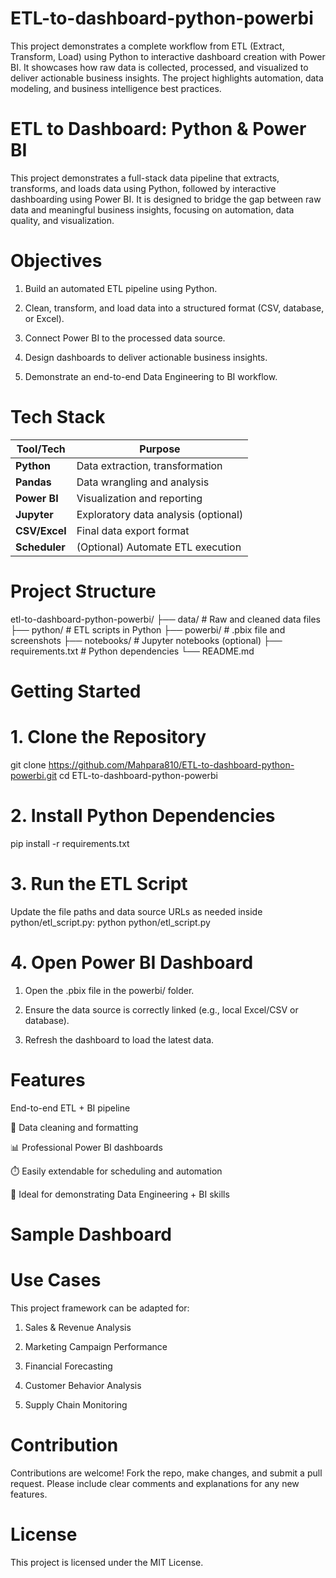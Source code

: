 # ETL-to-dashboard-python-powerbi
This project demonstrates a complete workflow from ETL (Extract, Transform, Load) using Python to interactive dashboard creation with Power BI. It showcases how raw data is collected, processed, and visualized to deliver actionable business insights. The project highlights automation, data modeling, and business intelligence best practices.
# ETL to Dashboard: Python & Power BI
This project demonstrates a full-stack data pipeline that extracts, transforms, and loads data using Python, followed by interactive dashboarding using Power BI. It is designed to bridge the gap between raw data and meaningful business insights, focusing on automation, data quality, and visualization.
#  Objectives
1. Build an automated ETL pipeline using Python.

2. Clean, transform, and load data into a structured format (CSV, database, or Excel).

3. Connect Power BI to the processed data source.

4. Design dashboards to deliver actionable business insights.

5. Demonstrate an end-to-end Data Engineering to BI workflow.
# Tech Stack
| Tool/Tech       | Purpose                             |
|-----------------|-------------------------------------|
| **Python**      | Data extraction, transformation     |
| **Pandas**      | Data wrangling and analysis         |
| **Power BI**    | Visualization and reporting         |
| **Jupyter**     | Exploratory data analysis (optional)|
| **CSV/Excel**   | Final data export format            |
| **Scheduler**   | (Optional) Automate ETL execution   |

# Project Structure
etl-to-dashboard-python-powerbi/
├── data/                  # Raw and cleaned data files
├── python/                # ETL scripts in Python
├── powerbi/               # .pbix file and screenshots
├── notebooks/             # Jupyter notebooks (optional)
├── requirements.txt       # Python dependencies
└── README.md
# Getting Started
# 1. Clone the Repository
git clone https://github.com/Mahpara810/ETL-to-dashboard-python-powerbi.git
cd ETL-to-dashboard-python-powerbi
# 2. Install Python Dependencies
pip install -r requirements.txt
# 3. Run the ETL Script
Update the file paths and data source URLs as needed inside python/etl_script.py:
python python/etl_script.py
# 4. Open Power BI Dashboard
1. Open the .pbix file in the powerbi/ folder.

2. Ensure the data source is correctly linked (e.g., local Excel/CSV or database).

3. Refresh the dashboard to load the latest data.
# Features
End-to-end ETL + BI pipeline

🧹 Data cleaning and formatting

📊 Professional Power BI dashboards

⏱️ Easily extendable for scheduling and automation

🧪 Ideal for demonstrating Data Engineering + BI skills
# Sample Dashboard
# Use Cases
This project framework can be adapted for:

1. Sales & Revenue Analysis

2. Marketing Campaign Performance

3. Financial Forecasting

4. Customer Behavior Analysis

5. Supply Chain Monitoring
# Contribution
Contributions are welcome! Fork the repo, make changes, and submit a pull request. Please include clear comments and explanations for any new features.
# License
This project is licensed under the MIT License.






